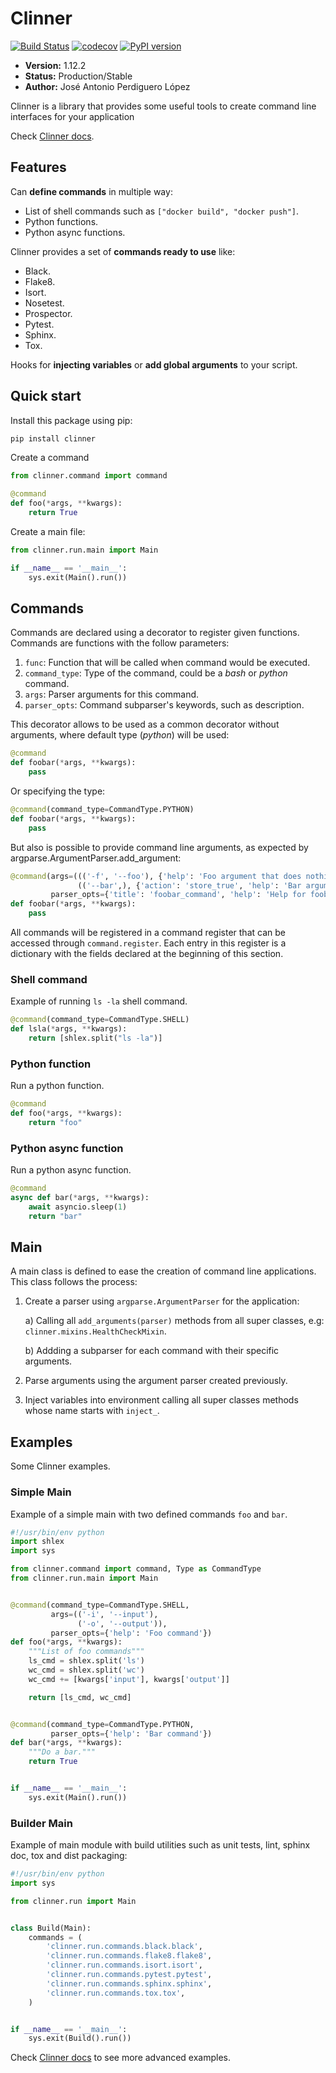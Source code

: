 # Clinner
[![Build Status](https://travis-ci.org/PeRDy/clinner.svg?branch=master)](https://travis-ci.org/PeRDy/clinner)
[![codecov](https://codecov.io/gh/PeRDy/clinner/branch/master/graph/badge.svg)](https://codecov.io/gh/PeRDy/clinner)
[![PyPI version](https://badge.fury.io/py/clinner.svg)](https://badge.fury.io/py/clinner)

* **Version:** 1.12.2
* **Status:** Production/Stable
* **Author:** José Antonio Perdiguero López

Clinner is a library that provides some useful tools to create command line interfaces for your application

Check [Clinner docs].

## Features
Can **define commands** in multiple way:
* List of shell commands such as `["docker build", "docker push"]`.
* Python functions.
* Python async functions.

Clinner provides a set of **commands ready to use** like:
* Black.
* Flake8.
* Isort.
* Nosetest.
* Prospector.
* Pytest.
* Sphinx.
* Tox.

Hooks for **injecting variables** or **add global arguments** to your script.

## Quick start
Install this package using pip:

```bash
pip install clinner
```

Create a command

```python
from clinner.command import command

@command
def foo(*args, **kwargs):
    return True
```

Create a main file:

```python
from clinner.run.main import Main

if __name__ == '__main__':
    sys.exit(Main().run())
```

## Commands
Commands are declared using a decorator to register given functions. Commands are functions with the follow parameters:

1. `func`: Function that will be called when command would be executed.
2. `command_type`: Type of the command, could be a *bash* or *python* command.
3. `args`: Parser arguments for this command.
4. `parser_opts`: Command subparser's keywords, such as description.

This decorator allows to be used as a common decorator without arguments, where default type (*python*) will be used:

```python
@command
def foobar(*args, **kwargs):
    pass
```

Or specifying the type:

```python
@command(command_type=CommandType.PYTHON)
def foobar(*args, **kwargs):
    pass
```

But also is possible to provide command line arguments, as expected by argparse.ArgumentParser.add_argument:

```python
@command(args=((('-f', '--foo'), {'help': 'Foo argument that does nothing'}),                   # Command argument
               (('--bar',), {'action': 'store_true', 'help': 'Bar argument stored as True'})),  # Another argument
         parser_opts={'title': 'foobar_command', 'help': 'Help for foobar_command'})            # Parser parameters
def foobar(*args, **kwargs):
    pass
```

All commands will be registered in a command register that can be accessed through ``command.register``. Each entry in
this register is a dictionary with the fields declared at the beginning of this section.

### Shell command
Example of running `ls -la` shell command.

```python
@command(command_type=CommandType.SHELL)
def lsla(*args, **kwargs):
    return [shlex.split("ls -la")]
```

### Python function
Run a python function.

```python
@command
def foo(*args, **kwargs):
    return "foo"
```

### Python async function
Run a python async function.

```python
@command
async def bar(*args, **kwargs):
    await asyncio.sleep(1)
    return "bar"
```

## Main
A main class is defined to ease the creation of command line applications. This class follows the process:

1. Create a parser using ``argparse.ArgumentParser`` for the application:
    
    a) Calling all ``add_arguments(parser)`` methods from all super classes, e.g: ``clinner.mixins.HealthCheckMixin``.
    
    b) Addding a subparser for each command with their specific arguments.

2. Parse arguments using the argument parser created previously.

3. Inject variables into environment calling all super classes methods whose name starts with ``inject_``.

## Examples
Some Clinner examples.

### Simple Main
Example of a simple main with two defined commands `foo` and `bar`.

```python
#!/usr/bin/env python
import shlex
import sys

from clinner.command import command, Type as CommandType
from clinner.run.main import Main


@command(command_type=CommandType.SHELL,
         args=(('-i', '--input'),
               ('-o', '--output')),
         parser_opts={'help': 'Foo command'})
def foo(*args, **kwargs):
    """List of foo commands"""
    ls_cmd = shlex.split('ls')
    wc_cmd = shlex.split('wc')
    wc_cmd += [kwargs['input'], kwargs['output']]

    return [ls_cmd, wc_cmd]


@command(command_type=CommandType.PYTHON,
         parser_opts={'help': 'Bar command'})
def bar(*args, **kwargs):
    """Do a bar."""
    return True


if __name__ == '__main__':
    sys.exit(Main().run())
```

### Builder Main
Example of main module with build utilities such as unit tests, lint, sphinx doc, tox and dist packaging:

```python
#!/usr/bin/env python
import sys

from clinner.run import Main


class Build(Main):
    commands = (
        'clinner.run.commands.black.black',
        'clinner.run.commands.flake8.flake8',
        'clinner.run.commands.isort.isort',
        'clinner.run.commands.pytest.pytest',
        'clinner.run.commands.sphinx.sphinx',
        'clinner.run.commands.tox.tox',
    )


if __name__ == '__main__':
    sys.exit(Build().run())
```

Check [Clinner docs] to see more advanced examples.

[Clinner docs]: http://clinner.readthedocs.io
